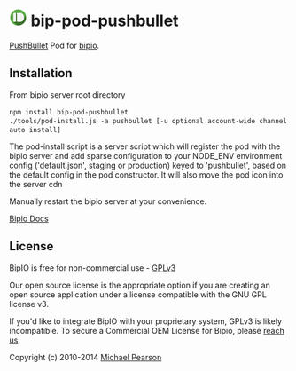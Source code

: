 ![pushbullet](pushbullet.png) bip-pod-pushbullet
=======

<a href="https://www.pushbullet.com">PushBullet</a> Pod for [bipio](https://bip.io).

## Installation

From bipio server root directory

    npm install bip-pod-pushbullet
    ./tools/pod-install.js -a pushbullet [-u optional account-wide channel auto install]

The pod-install script is a server script which will register the pod with the bipio server and add sparse
configuration to your NODE_ENV environment config ('default.json', staging or production)
keyed to 'pushbullet', based on the default config in the pod constructor.  It will also move the
pod icon into the server cdn

Manually restart the bipio server at your convenience.

[Bipio Docs](https://bip.io/docs/pods/pushbullet)

## License

BipIO is free for non-commercial use - [GPLv3](http://www.gnu.org/copyleft/gpl.html)

Our open source license is the appropriate option if you are creating an open source application under a license compatible with the GNU GPL license v3.

If you'd like to integrate BipIO with your proprietary system, GPLv3 is likely incompatible.  To secure a Commercial OEM License for Bipio, please [reach us](mailto:hello@bip.io)

Copyright (c) 2010-2014  [Michael Pearson](https://github.com/mjpearson)
